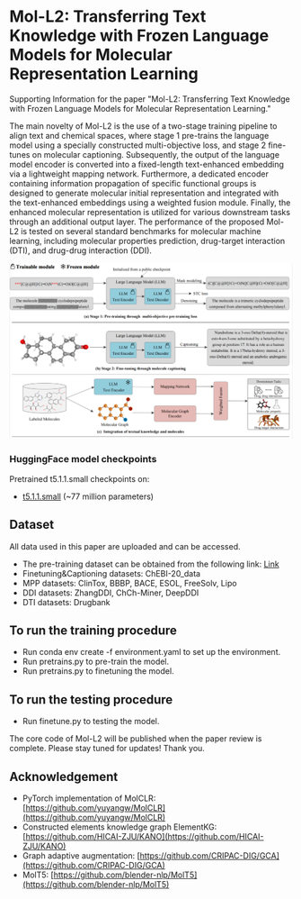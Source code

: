 # Mol-L2: Transferring Text Knowledge with Frozen Language Models for Molecular Representation Learning

Supporting Information for the paper "Mol-L2: Transferring Text Knowledge with Frozen Language Models for Molecular Representation Learning."

The main novelty of Mol-L2 is the use of a two-stage training pipeline to align text and chemical spaces, where stage 1 pre-trains the language model using a specially constructed multi-objective loss, and stage 2 fine-tunes on molecular captioning. Subsequently, the output of the language model encoder is converted into a fixed-length text-enhanced embedding via a lightweight mapping network. Furthermore, a dedicated encoder containing information propagation of specific functional groups is designed to generate molecular initial representation and integrated with the text-enhanced embeddings using a weighted fusion module. Finally, the enhanced molecular representation is utilized for various downstream tasks through an additional output layer. The performance of the proposed Mol-L2 is tested on several standard benchmarks for molecular machine learning, including molecular properties prediction, drug-target interaction (DTI), and drug-drug interaction (DDI). 



![Mol-L2](./Mol-L2.png)


### HuggingFace model checkpoints

Pretrained t5.1.1.small checkpoints on:

+ [t5.1.1.small](https://github.com/google-research/text-to-text-transfer-transformer/blob/main/released_checkpoints.md#t511) (~77 million parameters)


## Dataset

All data used in this paper are uploaded and can be accessed. 
- The pre-training dataset can be obtained from the following link: [Link](https://pan.baidu.com/s/1VYjZi6wHAjgOFHMYcS3sjA?pwd=d7zn)
- Finetuning&Captioning datasets: ChEBI-20_data
- MPP datasets: ClinTox, BBBP, BACE, ESOL, FreeSolv, Lipo
- DDI datasets: ZhangDDI, ChCh-Miner, DeepDDI
- DTI datasets: Drugbank


## To run the training procedure
- Run conda env create -f environment.yaml to set up the environment.
- Run pretrains.py to pre-train the model.
- Run pretrains.py to finetuning the model.  

## To run the testing procedure
- Run finetune.py to testing the model.  

The core code of Mol-L2 will be published when the paper review is complete. 
Please stay tuned for updates!
Thank you.

## Acknowledgement
- PyTorch implementation of MolCLR: [https://github.com/yuyangw/MolCLR](https://github.com/yuyangw/MolCLR)
- Constructed elements knowledge graph ElementKG: [https://github.com/HICAI-ZJU/KANO](https://github.com/HICAI-ZJU/KANO)
- Graph adaptive augmentation: [https://github.com/CRIPAC-DIG/GCA](https://github.com/CRIPAC-DIG/GCA)
- MolT5: [https://github.com/blender-nlp/MolT5](https://github.com/blender-nlp/MolT5)

